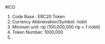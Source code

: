 #ICO
1. Code Base : ERC20 Token
2. Currency Abbreivation/Symbol: riobit
3. Mininum unit: rip (100,000,000 rip = 1 riobit)
4. Token Number: 1000,000
5.